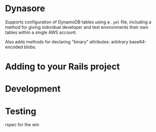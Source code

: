 # Dynasore

Supports configuration of DynamoDB tables using a `.yml` file, including
a method for giving individual developer and test environments their own
tables within a single AWS account.

Also adds methods for declaring "binary" attributes: arbitrary base64-encoded blobs.

# Adding to your Rails project


# Development


# Testing

rspec for the win

